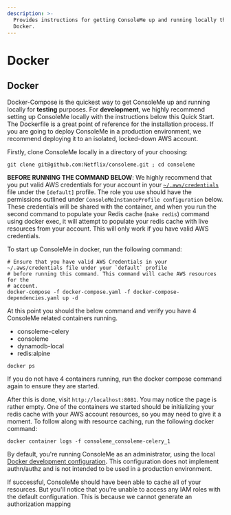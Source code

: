 ```yaml
---
description: >-
  Provides instructions for getting ConsoleMe up and running locally through
  Docker.
---
```


# Docker

## Docker

Docker-Compose is the quickest way to get ConsoleMe up and running locally for **testing** purposes. For **development**, we highly recommend setting up ConsoleMe locally with the instructions below this Quick Start. The Dockerfile is a great point of reference for the installation process. If you are going to deploy ConsoleMe in a production environment, we recommend deploying it to an isolated, locked-down AWS account.

Firstly, clone ConsoleMe locally in a directory of your choosing:

```text
git clone git@github.com:Netflix/consoleme.git ; cd consoleme
```

**BEFORE RUNNING THE COMMAND BELOW**: We highly recommend that you put valid AWS credentials for your account in your [`~/.aws/credentials`](https://docs.aws.amazon.com/cli/latest/userguide/cli-configure-files.html#cli-configure-files-where) file under the `[default]` profile. The role you use should have the permissions outlined under `ConsoleMeInstanceProfile configuration` below. These credentials will be shared with the container, and when you run the second command to populate your Redis cache \(`make redis`\) command using docker exec, it will attempt to populate your redis cache with live resources from your account. This will only work if you have valid AWS credentials.

To start up ConsoleMe in docker, run the following command:

```text
# Ensure that you have valid AWS Credentials in your ~/.aws/credentials file under your `default` profile
# before running this command. This command will cache AWS resources for the
# account.
docker-compose -f docker-compose.yaml -f docker-compose-dependencies.yaml up -d
```

At this point you should the below command and verify you have 4 ConsoleMe related containers running.

* consoleme-celery
* consoleme
* dynamodb-local
* redis:alpine 

```text
docker ps
```

If you do not have 4 containers running, run the docker compose command again to ensure they are started.

After this is done, visit `http://localhost:8081`. You may notice the page is rather empty. One of the containers we started should be initializing your redis cache with your AWS account resources, so you may need to give it a moment. To follow along with resource caching, run the following docker command:

```text
docker container logs -f consoleme_consoleme-celery_1
```

By default, you're running ConsoleMe as an administrator, using the local [Docker development configuration](https://github.com/Netflix/consoleme/tree/cd6e5cd6fba4c8d5cf0b9474f58e6c34055d56c6/docs/gitbook/quick-start/example_config/example_config_docker_development.yaml)**.** This configuration does not implement authn/authz and is not intended to be used in a production environment.

If successful, ConsoleMe should have been able to cache all of your resources. But you'll notice that you're unable to access any IAM roles with the default configuration. This is because we cannot generate an authorization mapping

